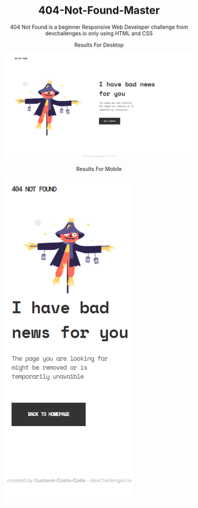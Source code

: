 <h1 align="center">404-Not-Found-Master</h1>
<p align="center">404 Not Found is a beginner Responsive Web Developer challenge from devchallenges.io only using HTML and CSS</p>
<p align="center"> Results For Desktop </p>
<img src="Results/404 results desktop.png">
<p align="center"> Results For Mobile </p>
<img src="Results/404 results mobile.png">

